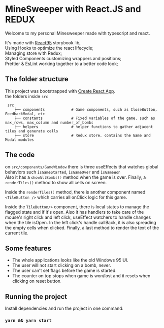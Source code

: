 # MineSweeper with React.JS and REDUX

Welcome to my personal Minesweeper made with typescript and react. 

It's made with [React95](https://react95.io/) storybook lib, \
Using Hooks to optimize the react lifecycle;\
Managing store with Redux;\
Styled Components customizing wrappers and positions;\
Prettier & EsLint working together to a better code look;


## The folder structure

This project was bootstrapped with [Create React App](https://github.com/facebook/create-react-app).\
the folders inside ```src``` 

```
 src
    ├── components            # Game components, such as CloseButton, FeedbackModal, etc
    ├── constants             # Fixed variables of the game, such as max_rows, max_column and number_of_bombs
    ├── helpers               # helper functions to gather adjacent tiles and generate cells
    ├── store                 # Redux store. contains the Game and Modal modules
 ```

## The code

on ```src/components/GameWindow``` there is three useEffects that watches global behaviors such ```isGameStarted```, ```isGameOver``` and ```isGameWon```\
Also it has a ```showAllBombs()``` method when the game is over. 
Finally, a ```renderTiles()``` method to show all cells on screen.

Inside the ```renderTiles()``` method, there is another component named ```<TileButton />``` which carries all onClick logic for this game. 

Inside the ```TileButton/>``` component, there is local states to manage the flagged state and if it's open.
Also it has handlers to take care of the mouse's right click and left click, useEffect watchers to handle changes when the tile isOpen.
In the  left click's handle callBack, it is also spreading the empty cells when clicked. 
Finally, a last method to render the text of the current tile.

## Some features

- The whole applications looks like the old Windows 95 UI.
- The user will not start clicking on a bomb, never.
- The user can't set flags before the game is started.
- The counter on top stops when game is won/lost and it resets when clicking on reset button.


## Running the project

Install dependencies and run the project in one command: 

### `yarn && yarn start`


